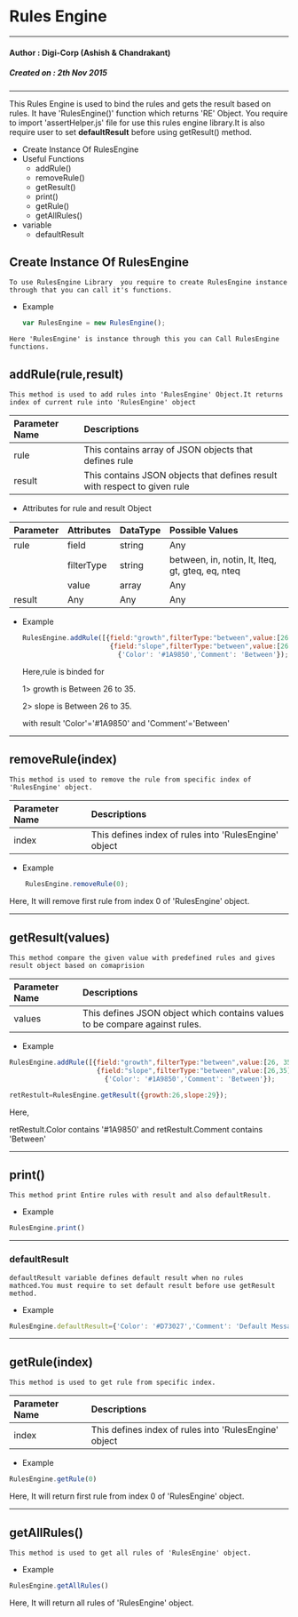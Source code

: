 # Rules Engine
---
#### Author : Digi-Corp (Ashish & Chandrakant)
##### Created on : 2th Nov 2015
<!-- ##### Update Date : 24th Nov 2015 -->
---
This Rules Engine is used to bind the rules and gets the result based on rules. It have 'RulesEngine()' function which returns 'RE' Object. You require to import 'assertHelper.js' file for use this rules engine library.It is also require user to set **defaultResult** before using getResult() method.
- Create Instance Of RulesEngine
- Useful Functions
  - addRule()
  - removeRule()
  - getResult()
  - print()
  - getRule()
  - getAllRules()
- variable
  - defaultResult

## Create Instance Of RulesEngine
`To use RulesEngine Library  you require to create RulesEngine instance through that you can call it's functions.`

- Example

  ```javascript
  var RulesEngine = new RulesEngine();
  ```
`Here 'RulesEngine' is instance through this you can Call RulesEngine functions.`

## addRule(rule,result)
  `This method is used to add rules into 'RulesEngine' Object.It returns index of current rule into 'RulesEngine' object`

Parameter Name | Descriptions
:------------- | :------------------------------------------------------------------------
rule           | This contains array of JSON objects that defines rule
result         | This contains JSON objects that defines result with respect to given rule

- Attributes for rule and result Object

| Parameter | Attributes     | DataType | Possible Values|
| :------------- | :------------- |:------------- |:------------- |
| rule       | field       | string              |  Any   |
|        | filterType       | string              |  between, in, notin, lt, lteq, gt, gteq, eq, nteq   |
|        | value       | array              |  Any   |
| result | Any       | Any              |  Any   |

- Example

  ```javascript
  RulesEngine.addRule([{field:"growth",filterType:"between",value:[26, 35]},
                        {field:"slope",filterType:"between",value:[26,35]}],
                          {'Color': '#1A9850','Comment': 'Between'});
  ```

  Here,rule is binded for <br/>

  1> growth is Between 26 to 35.  <br/>

  2> slope is Between 26 to 35.

  with result 'Color'='#1A9850' and 'Comment'='Between'

--------------------------------------------------------------------------------

## removeRule(index)
`This method is used to remove the rule from specific index of 'RulesEngine' object.`

Parameter Name | Descriptions
:------------- | :-----------------------------------------------------
index          | This defines index of rules into 'RulesEngine' object

- Example

```javascript
    RulesEngine.removeRule(0);
```
  Here, It will remove first rule from index 0 of 'RulesEngine' object.

--------------------------------------------------------------------------------

## getResult(values)
`This method compare the given value with predefined rules and gives result object based on comaprision`

Parameter Name | Descriptions
:------------- | :--------------------------------------------------------------------------
values         | This defines JSON object which contains values to be compare against rules.

- Example

```javascript
RulesEngine.addRule([{field:"growth",filterType:"between",value:[26, 35]},
                      {field:"slope",filterType:"between",value:[26,35]}],
                        {'Color': '#1A9850','Comment': 'Between'});

retRestult=RulesEngine.getResult({growth:26,slope:29});

```

Here,<br/>

retRestult.Color contains '#1A9850' and retRestult.Comment contains 'Between'

---

## print()
`This method print Entire rules with result and also defaultResult.`

- Example

```javascript
RulesEngine.print()
```
---
### defaultResult
`defaultResult variable defines default result when no rules mathced.You must require to set default result before use getResult method.`

- Example
```javascript
RulesEngine.defaultResult={'Color': '#D73027','Comment': 'Default Message'};
```

---

## getRule(index)
`This method is used to get rule from specific index.`

Parameter Name | Descriptions
:------------- | :-----------------------------------------------------
index          | This defines index of rules into 'RulesEngine' object

- Example

```javascript
RulesEngine.getRule(0)
```
  Here, It will return first rule from index 0 of 'RulesEngine' object.

---

## getAllRules()
`This method is used to get all rules of 'RulesEngine' object.`

- Example

```javascript
RulesEngine.getAllRules()
```
  Here, It will return all rules of 'RulesEngine' object.

